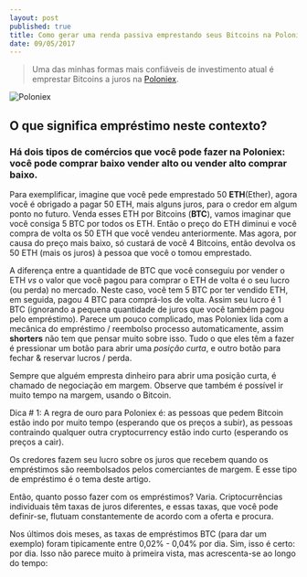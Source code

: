 ```yaml
---
layout: post
published: true
title: Como gerar uma renda passiva emprestando seus Bitcoins na Poloniex
date: 09/05/2017
---
```

> Uma das minhas formas mais confiáveis de investimento atual é emprestar Bitcoins a juros na [Poloniex](poloniex.com).

![Poloniex]({{site.baseurl}}/img/poloniex.png)

## O que significa empréstimo neste contexto?
### Há dois tipos de comércios que você pode fazer na Poloniex: você pode comprar baixo vender alto ou vender alto comprar baixo.

Para exemplificar, imagine que você pede emprestado 50 **ETH**(Ether), agora você é obrigado a pagar 50 ETH, mais alguns juros, para o credor em algum ponto no futuro. Venda esses ETH por Bitcoins (**BTC**), vamos imaginar que você consiga 5 BTC por todos os ETH. Então o preço do ETH diminui e você compra de volta os 50 ETH que você vendeu anteriormente. Mas agora, por causa do preço mais baixo, só custará de você 4 Bitcoins, então devolva os 50 ETH (mais os juros) à pessoa que você o tomou emprestado. 

A diferença entre a quantidade de BTC que você conseguiu por vender o ETH _vs_ o valor que você pagou para comprar o ETH de volta é o seu lucro (ou perda) no mercado. Neste caso, você tem 5 BTC por ter vendido ETH, em seguida, pagou 4 BTC para comprá-los de volta. Assim seu lucro é 1 BTC (ignorando a pequena quantidade de juros que você também pagou pelo empréstimo). Parece um pouco complicado, mas Poloniex lida com a mecânica do empréstimo / reembolso processo automaticamente, assim **shorters** não tem que pensar muito sobre isso. Tudo o que eles têm a fazer é pressionar um botão para abrir uma _posição curta_, e outro botão para fechar & reservar lucros / perda.

Sempre que alguém empresta dinheiro para abrir uma posição curta, é chamado de negociação em margem. Observe que também é possível ir muito tempo na margem, usando o Bitcoin.

Dica # 1: A regra de ouro para Poloniex é: as pessoas que pedem Bitcoin estão indo por muito tempo (esperando que os preços a subir), as pessoas contraindo qualquer outra cryptocurrency estão indo curto (esperando os preços a cair).

Os credores fazem seu lucro sobre os juros que recebem quando os empréstimos são reembolsados ​​pelos comerciantes de margem. E esse tipo de empréstimo é o tema deste artigo.

Então, quanto posso fazer com os empréstimos?
Varia. Criptocurrências individuais têm taxas de juros diferentes, e essas taxas, que você pode definir-se, flutuam constantemente de acordo com a oferta e procura.

Nos últimos dois meses, as taxas de empréstimos BTC (para dar um exemplo) foram tipicamente entre 0,02% - 0,04% por dia. Sim, isso é certo: por dia. Isso não parece muito à primeira vista, mas acrescenta-se ao longo do tempo:
